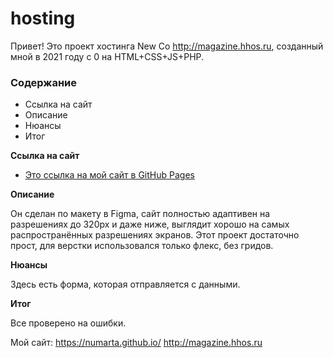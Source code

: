 # hosting

Привет! Это проект хостинга New Co http://magazine.hhos.ru, созданный мной в 2021 году с 0 на HTML+CSS+JS+PHP.

### Содержание
* Ссылка на сайт
* Описание
* Нюансы
* Итог

**Ссылка на сайт**

* [Это ссылка на мой сайт в GitHub Pages](https://numarta.github.io/)

**Описание**

Он сделан по макету в Figma, сайт полностью адаптивен на разрешениях до 320px и даже ниже, выглядит хорошо на самых распространённых разрешениях экранов.
Этот проект достаточно прост, для верстки использовался только флекс, без гридов.

**Нюансы**

Здесь есть форма, которая отправляется с данными.

**Итог**

Все проверено на ошибки.

Мой сайт:
https://numarta.github.io/
http://magazine.hhos.ru